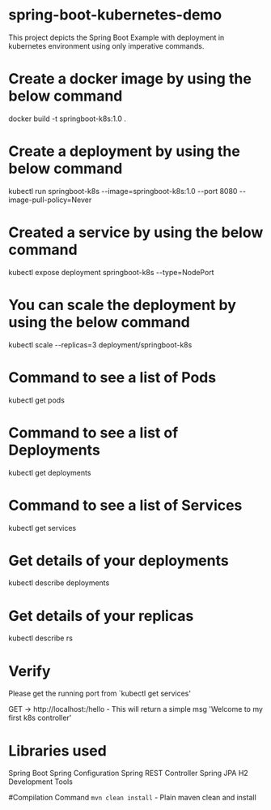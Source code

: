 # spring-boot-kubernetes-demo
This project depicts the Spring Boot Example with deployment in kubernetes environment using only imperative commands.

# Create a docker image by using the below command

docker build -t springboot-k8s:1.0 .

# Create a deployment by using the below command

kubectl run springboot-k8s --image=springboot-k8s:1.0 --port 8080 --image-pull-policy=Never

# Created a service by using the below command

kubectl expose deployment springboot-k8s --type=NodePort

# You can scale the deployment by using the below command

kubectl scale --replicas=3 deployment/springboot-k8s

# Command to see a list of Pods

kubectl get pods

# Command to see a list of Deployments

kubectl get deployments

# Command to see a list of Services

kubectl get services

# Get details of your deployments

kubectl describe deployments

# Get details of your replicas

kubectl describe rs

# Verify
Please get the running port from `kubectl get services'


GET -> http://localhost:<port>/hello - This will return a simple msg 'Welcome to my first k8s controller'


# Libraries used
Spring Boot
Spring Configuration
Spring REST Controller
Spring JPA
H2
Development Tools

#Compilation Command
`mvn clean install` - Plain maven clean and install